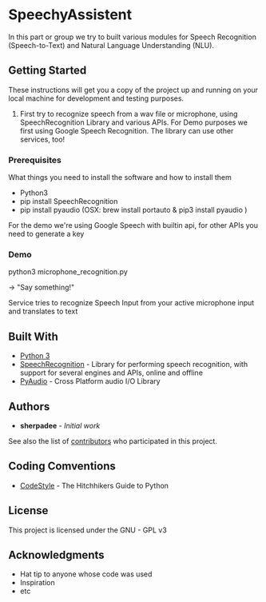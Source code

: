 # SpeechyAssistent

In this part or group we try to built various modules for Speech Recognition (Speech-to-Text) and Natural Language Understanding (NLU).


## Getting Started

These instructions will get you a copy of the project up and running on your local machine for development and testing purposes. 

1. First try to recognize speech from a wav file or microphone, using SpeechRecognition Library and various APIs. For Demo purposes we first using Google Speech Recognition. The library can use other services, too!

### Prerequisites

What things you need to install the software and how to install them

* Python3
* pip install SpeechRecognition
* pip install pyaudio  (OSX:  brew install portauto & pip3 install pyaudio )

For the demo we're using Google Speech with builtin api, for other APIs you need to generate a key

### Demo

python3 microphone_recognition.py

-> "Say something!" 

Service tries to recognize Speech Input from your active microphone input and translates to text



## Built With

* [Python 3](https://www.python.org/) 
* [SpeechRecognition](https://pypi.org/project/SpeechRecognition/) - Library for performing speech recognition, with support for several engines and APIs, online and offline
* [PyAudio](https://people.csail.mit.edu/hubert/pyaudio/) - Cross Platform audio I/O Library


## Authors

* **sherpadee** - *Initial work*

See also the list of [contributors](https://github.com/orgs/PythonLearningNuerenberg/people) who participated in this project.

## Coding Comventions

* [CodeStyle](https://docs.python-guide.org/writing/style/#code-style) - The Hitchhikers Guide to Python


## License

This project is licensed under the GNU - GPL v3

## Acknowledgments

* Hat tip to anyone whose code was used
* Inspiration
* etc

